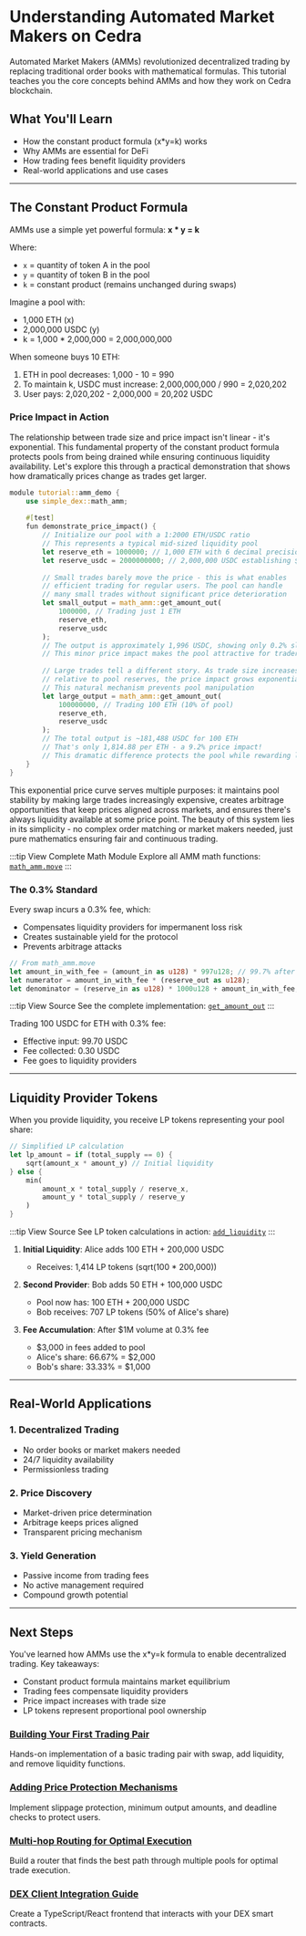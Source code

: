 # Understanding Automated Market Makers on Cedra

Automated Market Makers (AMMs) revolutionized decentralized trading by replacing traditional order books with mathematical formulas. This tutorial teaches you the core concepts behind AMMs and how they work on Cedra blockchain.

## What You'll Learn

- How the constant product formula (x*y=k) works
- Why AMMs are essential for DeFi
- How trading fees benefit liquidity providers
- Real-world applications and use cases

---

## The Constant Product Formula

AMMs use a simple yet powerful formula: **x * y = k**

Where:
- `x` = quantity of token A in the pool
- `y` = quantity of token B in the pool
- `k` = constant product (remains unchanged during swaps)

Imagine a pool with:
- 1,000 ETH (x)
- 2,000,000 USDC (y)
- k = 1,000 * 2,000,000 = 2,000,000,000

When someone buys 10 ETH:
1. ETH in pool decreases: 1,000 - 10 = 990
2. To maintain k, USDC must increase: 2,000,000,000 / 990 = 2,020,202
3. User pays: 2,020,202 - 2,000,000 = 20,202 USDC

### Price Impact in Action

The relationship between trade size and price impact isn't linear - it's exponential. This fundamental property of the constant product formula protects pools from being drained while ensuring continuous liquidity availability. Let's explore this through a practical demonstration that shows how dramatically prices change as trades get larger.

```rust
module tutorial::amm_demo {
    use simple_dex::math_amm;
    
    #[test]
    fun demonstrate_price_impact() {
        // Initialize our pool with a 1:2000 ETH/USDC ratio
        // This represents a typical mid-sized liquidity pool
        let reserve_eth = 1000000; // 1,000 ETH with 6 decimal precision
        let reserve_usdc = 2000000000; // 2,000,000 USDC establishing $2000/ETH price
        
        // Small trades barely move the price - this is what enables
        // efficient trading for regular users. The pool can handle
        // many small trades without significant price deterioration
        let small_output = math_amm::get_amount_out(
            1000000, // Trading just 1 ETH
            reserve_eth,
            reserve_usdc
        );
        // The output is approximately 1,996 USDC, showing only 0.2% slippage
        // This minor price impact makes the pool attractive for traders
        
        // Large trades tell a different story. As trade size increases
        // relative to pool reserves, the price impact grows exponentially
        // This natural mechanism prevents pool manipulation
        let large_output = math_amm::get_amount_out(
            100000000, // Trading 100 ETH (10% of pool)
            reserve_eth,
            reserve_usdc
        );
        // The total output is ~181,488 USDC for 100 ETH
        // That's only 1,814.88 per ETH - a 9.2% price impact!
        // This dramatic difference protects the pool while rewarding liquidity providers
    }
}

```
This exponential price curve serves multiple purposes: it maintains pool stability by making large trades increasingly expensive, creates arbitrage opportunities that keep prices aligned across markets, and ensures there's always liquidity available at some price point. The beauty of this system lies in its simplicity - no complex order matching or market makers needed, just pure mathematics ensuring fair and continuous trading.

:::tip View Complete Math Module
Explore all AMM math functions: [`math_amm.move`](https://github.com/cedra-labs/move-contract-examples/blob/main/dex/sources/1-math-amm.move)
:::

### The 0.3% Standard

Every swap incurs a 0.3% fee, which:
- Compensates liquidity providers for impermanent loss risk
- Creates sustainable yield for the protocol
- Prevents arbitrage attacks

```rust
// From math_amm.move
let amount_in_with_fee = (amount_in as u128) * 997u128; // 99.7% after 0.3% fee
let numerator = amount_in_with_fee * (reserve_out as u128);
let denominator = (reserve_in as u128) * 1000u128 + amount_in_with_fee;
```

:::tip View Source
See the complete implementation: [`get_amount_out`](https://github.com/cedra-labs/move-contract-examples/blob/main/dex/sources/1-math-amm.move#L12-L26)
:::

Trading 100 USDC for ETH with 0.3% fee:
- Effective input: 99.70 USDC
- Fee collected: 0.30 USDC
- Fee goes to liquidity providers

---

## Liquidity Provider Tokens

When you provide liquidity, you receive LP tokens representing your pool share:

```rust
// Simplified LP calculation
let lp_amount = if (total_supply == 0) {
    sqrt(amount_x * amount_y) // Initial liquidity
} else {
    min(
        amount_x * total_supply / reserve_x,
        amount_y * total_supply / reserve_y
    )
}
```

:::tip View Source
See LP token calculations in action: [`add_liquidity`](https://github.com/cedra-labs/move-contract-examples/blob/main/dex/sources/2-swap.move#L106-L163)
:::

1. **Initial Liquidity**: Alice adds 100 ETH + 200,000 USDC
   - Receives: 1,414 LP tokens (sqrt(100 * 200,000))

2. **Second Provider**: Bob adds 50 ETH + 100,000 USDC
   - Pool now has: 100 ETH + 200,000 USDC
   - Bob receives: 707 LP tokens (50% of Alice's share)

3. **Fee Accumulation**: After $1M volume at 0.3% fee
   - $3,000 in fees added to pool
   - Alice's share: 66.67% = $2,000
   - Bob's share: 33.33% = $1,000

---

## Real-World Applications

### 1. Decentralized Trading
- No order books or market makers needed
- 24/7 liquidity availability
- Permissionless trading

### 2. Price Discovery
- Market-driven price determination
- Arbitrage keeps prices aligned
- Transparent pricing mechanism

### 3. Yield Generation
- Passive income from trading fees
- No active management required
- Compound growth potential

---

## Next Steps

You've learned how AMMs use the x*y=k formula to enable decentralized trading. Key takeaways:

- Constant product formula maintains market equilibrium
- Trading fees compensate liquidity providers
- Price impact increases with trade size
- LP tokens represent proportional pool ownership

### [Building Your First Trading Pair](./first-trading-pair)
Hands-on implementation of a basic trading pair with swap, add liquidity, and remove liquidity functions.

### [Adding Price Protection Mechanisms](./price-protection)
Implement slippage protection, minimum output amounts, and deadline checks to protect users.

### [Multi-hop Routing for Optimal Execution](./multi-hop-routing)
Build a router that finds the best path through multiple pools for optimal trade execution.

### [DEX Client Integration Guide](./client-integration)
Create a TypeScript/React frontend that interacts with your DEX smart contracts.